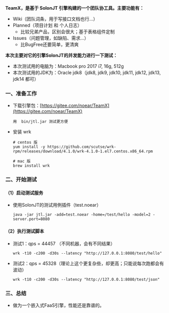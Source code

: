 **TeamX，是基于 SolonJT 引擎构建的一个团队协工具。主要功能有：**

* Wiki（团队词条，用于写接口文档也行...）
* Planned（项目计划 和 个人日志）
  * 比较兄弟产品，区别会很大；基于表格组件定制
* Issues（问题管理，如缺陷、需求...）
  * 比BugFree还要简单，更清爽

**本次主要对它的引擎SolonJT的并发能力进行一下测试：**

* 本次测试用的电脑为：Macbook pro 2017 i7, 16g, 512g
* 本次测试用的JDK为：Oracle jdk8（jdk8, jdk9, jdk10, jdk11, jdk12, jdk13, jdk14 都可）


### 一、准备工作

* 下载引擎包：[https://gitee.com/noear/TeamX](https://gitee.com/noear/TeamX)

  ```
  用  bin/jtl.jar 测试更方便
  ```
  
* 安装 wrk

  ```
  # centos 版
  yum install -y https://github.com/scutse/wrk-rpm/releases/download/4.1.0/wrk-4.1.0-1.el7.centos.x86_64.rpm

  # mac 版
  brew install wrk
  ```

### 二、开始测试

#### （1）启动测试服务

* 使用SolonJT的测试用例插件（test.noear）

  ```
  java -jar jtl.jar -add=test.noear -home=/test/hello -model=2 -server.port=8080
  ```

#### （2）执行测试脚本

* 测试1：qps = 44457 （不同机器，会有不同结果）
  ```
  wrk -t10 -c200 -d30s --latency "http://127.0.0.1:8080/test/hello"
  ```

* 测试2：qps = 45328（理论上这个更复杂些，却更高；只能说每次跑都会有波动）
  ```
  wrk -t10 -c200 -d30s --latency "http://127.0.0.1:8080/test/json"
  ```


### 三、总结

* 做为一个嵌入式FaaS引擎，性能还是靠谱的。

